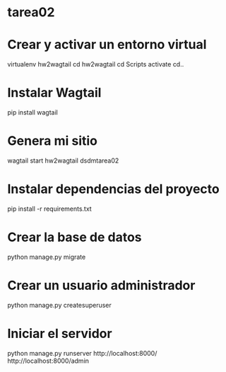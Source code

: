 # tarea02

# Crear y activar un entorno virtual

virtualenv hw2wagtail
cd hw2wagtail
cd Scripts
activate
cd..

# Instalar Wagtail

pip install wagtail

# Genera mi sitio

wagtail start hw2wagtail dsdmtarea02

# Instalar dependencias del proyecto

pip install -r requirements.txt

# Crear la base de datos

python manage.py migrate

# Crear un usuario administrador

python manage.py createsuperuser

# Iniciar el servidor

python manage.py runserver
http://localhost:8000/
http://localhost:8000/admin

